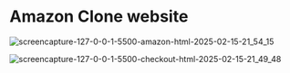 # Amazon Clone website

![screencapture-127-0-0-1-5500-amazon-html-2025-02-15-21_54_15](https://github.com/user-attachments/assets/6fe54916-7f7e-4a39-b933-abf01f1cd0f8)

![screencapture-127-0-0-1-5500-checkout-html-2025-02-15-21_49_48](https://github.com/user-attachments/assets/ed89dbfa-9676-4a00-b9cd-5cbd814e4c3e)
